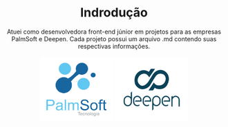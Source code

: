 <div align="center">
<h1>Indrodução</h1>
 Atuei como desenvolvedora front-end júnior em projetos para as empresas PalmSoft e Deepen. Cada projeto possui um arquivo .md contendo suas respectivas informações.
</div><br/>

<div style="display: inline_block">
  <div align="center">
   <a href="https://www.palmsoft.com.br/"><img align="center" alt="logo-palmsoft" height="150" width="170" src="assets/logo-palmsoft.png"></a>
      <a href="https://www.deepen.com.br/"><img align="center" alt="logo-deepen" height="150" width="170" src="assets/logo-deepen.png"></a>
  </div>
</div><br/><br/>
